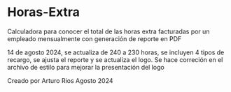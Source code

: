 # Horas-Extra

Calculadora para conocer el total de las horas extra facturadas por un empleado mensualmente con generación de reporte en PDF

14 de agosto 2024, se actualiza de 240 a 230 horas, se incluyen 4 tipos de recargo, se ajusta el reporte y se actualiza el logo. Se hace correción en el archivo de estilo para mejorar la presentación del logo

Creado por Arturo Rios Agosto 2024
